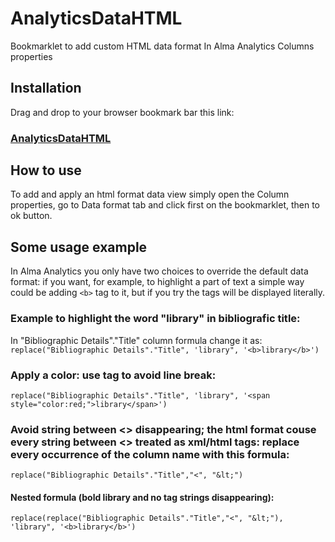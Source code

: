 # AnalyticsDataHTML
Bookmarklet to add custom HTML data format In Alma Analytics Columns properties

## Installation
Drag and drop to your browser bookmark bar this link:
### [AnalyticsDataHTML](https://bediniupi.github.io/AnalyticsDataHTML/bookmarklet.html)

## How to use
To add and apply an html format data view simply open the Column properties, go to Data format tab and click first on the bookmarklet, then to ok button.

## Some usage example
In Alma Analytics you only have two choices to override the default data format: if you want, for example, to highlight a part of text a simple way could be adding `<b>` tag to it, but if you try the tags will be displayed literally.
### Example to highlight the word "library" in bibliografic title:
In "Bibliographic Details"."Title" column formula change it as:
  `replace("Bibliographic Details"."Title", 'library", '<b>library</b>')`
### Apply a color: use tag <span> to avoid line break:
  `replace("Bibliographic Details"."Title", 'library", '<span style="color:red;">library</span>')`
### Avoid string between <> disappearing; the html format couse every string between <> treated as xml/html tags: replace every occurrence of the column name with this formula:
`replace("Bibliographic Details"."Title","<", "&lt;")`
#### Nested formula (bold library and no tag strings disappearing):
`replace(replace("Bibliographic Details"."Title","<", "&lt;"), 'library", '<b>library</b>')`
